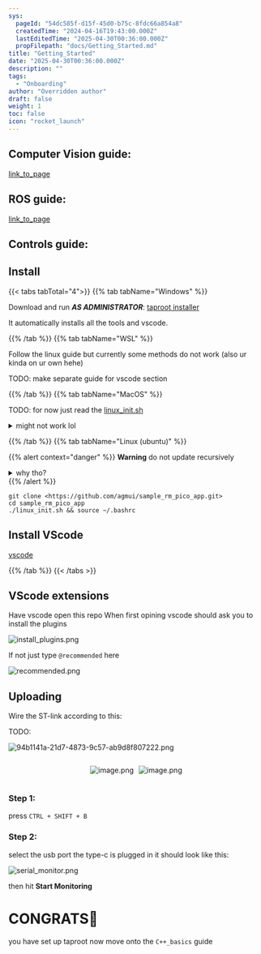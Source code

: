 ```yaml
---
sys:
  pageId: "54dc585f-d15f-45d0-b75c-8fdc66a854a8"
  createdTime: "2024-04-16T19:43:00.000Z"
  lastEditedTime: "2025-04-30T00:36:00.000Z"
  propFilepath: "docs/Getting_Started.md"
title: "Getting_Started"
date: "2025-04-30T00:36:00.000Z"
description: ""
tags:
  - "Onboarding"
author: "Overridden author"
draft: false
weight: 1
toc: false
icon: "rocket_launch"
---
```


## Computer Vision guide:

[link_to_page](86d45bc0-388b-4d26-8848-44f255f73d0e)

## ROS guide:

[link_to_page](3c76c1de-ec8f-46d6-8b0a-294005edc2d5)

## Controls guide:

## Install

{{< tabs tabTotal="4">}}
{{% tab tabName="Windows" %}}

Download and run _**AS ADMINISTRATOR**_: [taproot installer](https://github.com/Thornbots/TeachingFreshies/releases/tag/1.0)

It automatically installs all the tools and vscode.

{{% /tab %}}
{{% tab tabName="WSL" %}}

Follow the linux guide but currently some methods do not work (also ur kinda on ur own hehe)

TODO: make separate guide for vscode section

{{% /tab %}}
{{% tab tabName="MacOS" %}}

TODO: for now just read the [linux_init.sh](https://github.com/agmui/sample_rm_pico_app/blob/main/linux_init.sh)

<details>
<summary>might not work lol</summary>

`brew install libusb pkg-config`

Next install: [vscode](https://code.visualstudio.com/Download)

</details>

{{% /tab %}}
{{% tab tabName="Linux (ubuntu)" %}}

{{% alert context="danger" %}}
**Warning** do not update recursively
<details>
<summary>why tho?</summary>
There are some submodules that may go on for a while (like tinyusb) and I highly
recommend you don't need to get them.
If you want to see what submodules I update just look in `linux_init.sh`
</details>
{{% /alert %}}

```shell
git clone <https://github.com/agmui/sample_rm_pico_app.git>
cd sample_rm_pico_app
./linux_init.sh && source ~/.bashrc
```

## Install VScode

[vscode](https://code.visualstudio.com/Download)

{{% /tab %}}
{{< /tabs >}}

## VScode extensions

Have vscode open this repo
When first opining vscode should ask you to install the plugins

![install_plugins.png](https://prod-files-secure.s3.us-west-2.amazonaws.com/d518164a-d88e-44d1-a4ee-3adb3bd8bce0/89bd30f0-1825-4e77-867b-0a41ce370880/install_plugins.png?X-Amz-Algorithm=AWS4-HMAC-SHA256&X-Amz-Content-Sha256=UNSIGNED-PAYLOAD&X-Amz-Credential=ASIAZI2LB4663CQHUSRD%2F20250526%2Fus-west-2%2Fs3%2Faws4_request&X-Amz-Date=20250526T050958Z&X-Amz-Expires=3600&X-Amz-Security-Token=IQoJb3JpZ2luX2VjEHIaCXVzLXdlc3QtMiJGMEQCIGxXrm3zAxgPi4d5vf14F2gevKs%2FU%2FHQ55z0zJri8lMdAiBoVWVx%2BsdHv3YFRJrofL%2Fs7An39KNN%2BqD2Oz5bL3ba6Sr%2FAwg7EAAaDDYzNzQyMzE4MzgwNSIMbYlzJbTWv0p2S44pKtwDEV3xc%2FaubIPITmiwjkrcPR5I88IiNvXS0cHQTvdgVYLVTmnRgtX5vsPJa0JDSg60GdoaNY2vVmgO%2BoUmGCOSh51uf49VfHxUEfUNHQW68SickECy%2Ft2iDLkYkDCRG%2B9RMNQRu56H0XDDVVsoCH%2BmMvgM8oP9GAO4kNzyf%2FtJnietiIGfMeS1O9AEmLBLnFyH0Y0xvIBJZBnfriKWSjmSpwWMYbENop0nXwMhMllbuDwvm8CE3HIJdr0hy9ZMdB6%2FYPQmNcVjCUrnl%2B%2Byu0I60XbLhV6cpAk9uhusiAeS2iNSYZ0bBD%2FlUaev0xEi4JLfnMCuZAfncd7pf%2BOV6Bztung30JyWAj28MwdBBr7CTEmAo0fSWP0C8w08Sul3CwP7LJ6KkWuvl338TWtxut%2Fcdvg4Z0QJ9Daf6wKqOwwetntczAzkq1m9XUqEHCq7YYiUdMzDhcomiUjkEo%2FxwrifZtDbPZ57EG9MbBtddVR4XImCSeGtW5sgCns9rGEQ4tnQBoS9Dqz%2F0psyn32Km5XQMdRaXPWdrSNXvqUkIdeFC7vA%2FJ8ljBXrhbFEW2ohhSjC%2B6l60EJvpRpNN6BHJ7kDlzXPZwQt5TI5iv3i0btvWJueMk%2BNJq51bUjnZVMw553PwQY6pgHX8o3wnonIsgFXAafaeQHn6PFocTIfqXq%2BWbtF53xe6ENBubrogoqG8a5CwUD1rrrFO0C7%2B9cYETC%2Bqwrmda9hoxeM0qlrZg0eXB37RXFn%2F3mnHE5lC607g1Ly7j5IWnbLS2QZm0L7yvbbG0yIV2vCC5%2Bo5ZfBC6aWcWbJvEOUSO%2F6D%2B%2B8ucsv%2BRiukyUQk9%2Bh9UqUGP%2BPegqMSeWAsWJYjDxzIOHg&X-Amz-Signature=5fad9ee5945fb8acc20a82565956ca1ebea90fa93c87365953b1517f9b56ea1f&X-Amz-SignedHeaders=host&x-id=GetObject)

If not just type `@recommended` here  

![recommended.png](https://prod-files-secure.s3.us-west-2.amazonaws.com/d518164a-d88e-44d1-a4ee-3adb3bd8bce0/61e661e9-5d85-4dfc-be0d-8d2097a5e793/recommended.png?X-Amz-Algorithm=AWS4-HMAC-SHA256&X-Amz-Content-Sha256=UNSIGNED-PAYLOAD&X-Amz-Credential=ASIAZI2LB4663CQHUSRD%2F20250526%2Fus-west-2%2Fs3%2Faws4_request&X-Amz-Date=20250526T050958Z&X-Amz-Expires=3600&X-Amz-Security-Token=IQoJb3JpZ2luX2VjEHIaCXVzLXdlc3QtMiJGMEQCIGxXrm3zAxgPi4d5vf14F2gevKs%2FU%2FHQ55z0zJri8lMdAiBoVWVx%2BsdHv3YFRJrofL%2Fs7An39KNN%2BqD2Oz5bL3ba6Sr%2FAwg7EAAaDDYzNzQyMzE4MzgwNSIMbYlzJbTWv0p2S44pKtwDEV3xc%2FaubIPITmiwjkrcPR5I88IiNvXS0cHQTvdgVYLVTmnRgtX5vsPJa0JDSg60GdoaNY2vVmgO%2BoUmGCOSh51uf49VfHxUEfUNHQW68SickECy%2Ft2iDLkYkDCRG%2B9RMNQRu56H0XDDVVsoCH%2BmMvgM8oP9GAO4kNzyf%2FtJnietiIGfMeS1O9AEmLBLnFyH0Y0xvIBJZBnfriKWSjmSpwWMYbENop0nXwMhMllbuDwvm8CE3HIJdr0hy9ZMdB6%2FYPQmNcVjCUrnl%2B%2Byu0I60XbLhV6cpAk9uhusiAeS2iNSYZ0bBD%2FlUaev0xEi4JLfnMCuZAfncd7pf%2BOV6Bztung30JyWAj28MwdBBr7CTEmAo0fSWP0C8w08Sul3CwP7LJ6KkWuvl338TWtxut%2Fcdvg4Z0QJ9Daf6wKqOwwetntczAzkq1m9XUqEHCq7YYiUdMzDhcomiUjkEo%2FxwrifZtDbPZ57EG9MbBtddVR4XImCSeGtW5sgCns9rGEQ4tnQBoS9Dqz%2F0psyn32Km5XQMdRaXPWdrSNXvqUkIdeFC7vA%2FJ8ljBXrhbFEW2ohhSjC%2B6l60EJvpRpNN6BHJ7kDlzXPZwQt5TI5iv3i0btvWJueMk%2BNJq51bUjnZVMw553PwQY6pgHX8o3wnonIsgFXAafaeQHn6PFocTIfqXq%2BWbtF53xe6ENBubrogoqG8a5CwUD1rrrFO0C7%2B9cYETC%2Bqwrmda9hoxeM0qlrZg0eXB37RXFn%2F3mnHE5lC607g1Ly7j5IWnbLS2QZm0L7yvbbG0yIV2vCC5%2Bo5ZfBC6aWcWbJvEOUSO%2F6D%2B%2B8ucsv%2BRiukyUQk9%2Bh9UqUGP%2BPegqMSeWAsWJYjDxzIOHg&X-Amz-Signature=31a6f400bda78febe25b1321406f2a39eb419c990bcf9007fdf6dfd9c311222b&X-Amz-SignedHeaders=host&x-id=GetObject)

## Uploading

Wire the ST-link according to this:

TODO:

![94b1141a-21d7-4873-9c57-ab9d8f807222.png](https://prod-files-secure.s3.us-west-2.amazonaws.com/d518164a-d88e-44d1-a4ee-3adb3bd8bce0/e5fad17d-ab82-4300-9f4c-505ab4b1202c/94b1141a-21d7-4873-9c57-ab9d8f807222.png?X-Amz-Algorithm=AWS4-HMAC-SHA256&X-Amz-Content-Sha256=UNSIGNED-PAYLOAD&X-Amz-Credential=ASIAZI2LB4663CQHUSRD%2F20250526%2Fus-west-2%2Fs3%2Faws4_request&X-Amz-Date=20250526T050958Z&X-Amz-Expires=3600&X-Amz-Security-Token=IQoJb3JpZ2luX2VjEHIaCXVzLXdlc3QtMiJGMEQCIGxXrm3zAxgPi4d5vf14F2gevKs%2FU%2FHQ55z0zJri8lMdAiBoVWVx%2BsdHv3YFRJrofL%2Fs7An39KNN%2BqD2Oz5bL3ba6Sr%2FAwg7EAAaDDYzNzQyMzE4MzgwNSIMbYlzJbTWv0p2S44pKtwDEV3xc%2FaubIPITmiwjkrcPR5I88IiNvXS0cHQTvdgVYLVTmnRgtX5vsPJa0JDSg60GdoaNY2vVmgO%2BoUmGCOSh51uf49VfHxUEfUNHQW68SickECy%2Ft2iDLkYkDCRG%2B9RMNQRu56H0XDDVVsoCH%2BmMvgM8oP9GAO4kNzyf%2FtJnietiIGfMeS1O9AEmLBLnFyH0Y0xvIBJZBnfriKWSjmSpwWMYbENop0nXwMhMllbuDwvm8CE3HIJdr0hy9ZMdB6%2FYPQmNcVjCUrnl%2B%2Byu0I60XbLhV6cpAk9uhusiAeS2iNSYZ0bBD%2FlUaev0xEi4JLfnMCuZAfncd7pf%2BOV6Bztung30JyWAj28MwdBBr7CTEmAo0fSWP0C8w08Sul3CwP7LJ6KkWuvl338TWtxut%2Fcdvg4Z0QJ9Daf6wKqOwwetntczAzkq1m9XUqEHCq7YYiUdMzDhcomiUjkEo%2FxwrifZtDbPZ57EG9MbBtddVR4XImCSeGtW5sgCns9rGEQ4tnQBoS9Dqz%2F0psyn32Km5XQMdRaXPWdrSNXvqUkIdeFC7vA%2FJ8ljBXrhbFEW2ohhSjC%2B6l60EJvpRpNN6BHJ7kDlzXPZwQt5TI5iv3i0btvWJueMk%2BNJq51bUjnZVMw553PwQY6pgHX8o3wnonIsgFXAafaeQHn6PFocTIfqXq%2BWbtF53xe6ENBubrogoqG8a5CwUD1rrrFO0C7%2B9cYETC%2Bqwrmda9hoxeM0qlrZg0eXB37RXFn%2F3mnHE5lC607g1Ly7j5IWnbLS2QZm0L7yvbbG0yIV2vCC5%2Bo5ZfBC6aWcWbJvEOUSO%2F6D%2B%2B8ucsv%2BRiukyUQk9%2Bh9UqUGP%2BPegqMSeWAsWJYjDxzIOHg&X-Amz-Signature=6a9f29a0b5461093a144ad5e74843aa88d0c92e712f7000f9ac3b01736b8162e&X-Amz-SignedHeaders=host&x-id=GetObject)

<div style="display: flex;flex-direction: row; column-gap:10px; max-width: 630px;justify-content: center;">
<div>

![image.png](https://prod-files-secure.s3.us-west-2.amazonaws.com/d518164a-d88e-44d1-a4ee-3adb3bd8bce0/210ecb78-1116-4d7b-b9b7-2292f66fa2c2/image.png?X-Amz-Algorithm=AWS4-HMAC-SHA256&X-Amz-Content-Sha256=UNSIGNED-PAYLOAD&X-Amz-Credential=ASIAZI2LB4663G77TYQY%2F20250526%2Fus-west-2%2Fs3%2Faws4_request&X-Amz-Date=20250526T051000Z&X-Amz-Expires=3600&X-Amz-Security-Token=IQoJb3JpZ2luX2VjEHIaCXVzLXdlc3QtMiJHMEUCIE%2FR1y31yrlnWjYdhPantMNvZHDUZrrrh3NBZURvqBG4AiEAp80fr1gh55jrUc9q9VUN%2BvDTU2zTjriy2VUtX2vo3Asq%2FwMIOxAAGgw2Mzc0MjMxODM4MDUiDJ92V0W5dRHRuzqKbCrcAxcfzMvh5BPYC%2B2xTvAUlJkgeWI%2B77kWsDDZqkGwMHTDotOfeAvNBoNFTL7DEJIxWLYQfhYe4gf4t96O%2FIYYyaiGYctRJYaPvb0AZsscI2NmAXr2RMaUx3kG8CuvEfFonqSF7ISZof8fmkKoJS9UWL5AgJ3%2BreLZopJ66cR4cfFpotoYUM3A9trrB3EEpwmxz29s6%2BuzJ3E8iXfxumYYNRAm8zoa6zM%2BuLbbyHldV%2Bz8B4G6xQ2YrledRW1X2DZdxh2DjG5Dp5aKSPQKk%2FLvTdAsn4nL0hc9bxkBuPoE%2B5URPgdZjSLZOliVhm0rj9oQCH0gpnAMEhyAnoq%2B94oPCRYIyWJfQeMw%2BgajpSS3OwrqJpmeyTNhaNih3V%2FiBbTQfoRop1Q4BallQ9kXX%2FHvJqCUwFU%2BBGs2PzEdXklykh8M1Krpzi%2FxKd250kbJ%2Fphr9YcvpNQ3LiQeNew3vYu%2FRh8OQuDmMovPeH8saysdqirE7tEo4xNUJnfZz4CDeptSP5MQARyGm5WpV6aWL6qspRlI4yWdywFOqz54SJCZm3kiNGnYHz4Tz8Y5O1gUjohWM10vLqSPhR0Y%2BTklqYdHS0MqfmywnpZMv%2BuMFo9JHBlCB86hADVJN45ThlbJMPKdz8EGOqUBsiMwxWgXuCVgQfCVc%2BffyuS%2FHcmiBiV8eBiKFvpiBm4hMm4DIIH%2BmiMZ7XnXSBpH%2Fp%2Fa1is7WmV71VrFGDVj8On9c87gJ7yBu5DCXhaP6fu4N6TLSt1lMSEChaG9vQ5DVKZzgN5oYS3KGhvi3Fx4ILDZQ8%2FrmOPBzDhbDMbhDwu2qk%2FWAVmsUXjZzdztsDJ5wuBF%2FksDSO%2FAbXJC%2BpwzUOuCqTyF&X-Amz-Signature=ea81b5e328289b5b6aa561d54b0f47f7aaaf829d0c322c8b3ea85d2d36d77815&X-Amz-SignedHeaders=host&x-id=GetObject)

</div>
<div>

![image.png](https://prod-files-secure.s3.us-west-2.amazonaws.com/d518164a-d88e-44d1-a4ee-3adb3bd8bce0/33a0fd0f-8ca6-4a86-8e09-26e95ded1fff/image.png?X-Amz-Algorithm=AWS4-HMAC-SHA256&X-Amz-Content-Sha256=UNSIGNED-PAYLOAD&X-Amz-Credential=ASIAZI2LB466Z4QESHGC%2F20250526%2Fus-west-2%2Fs3%2Faws4_request&X-Amz-Date=20250526T051000Z&X-Amz-Expires=3600&X-Amz-Security-Token=IQoJb3JpZ2luX2VjEHIaCXVzLXdlc3QtMiJGMEQCIEEDHI8gi6NQmdylS6WPTvPSMJKwoX70QXHwXoPD7TRpAiBEnDnQ2GyPUi%2BUeJxa3rFoKgkUTan1Mt6mXZhDaXIsnSr%2FAwg7EAAaDDYzNzQyMzE4MzgwNSIM6m3IeXCVJM4mnbZpKtwDtbbflpUR4TJ60mfo5LRZmtxaO1OX4KkWE8tIowH19f3VspN%2BJ%2F9JoZwGPnB6pdZmmf%2FyTmLp%2BAAIC87JrO%2ByLo9Zx9yFduqNvGrYCfsjRBih%2FNgBXvoL4HC4R%2Bmm7X9im3aahKPYVZnqkA9cjumSf65xkTfUyX0eAwNMymp%2F3NBSiuddZyDvQJcluuIVvujsN8bCc0%2FcKTacD1S0HezqcR7AteV6hKsSbvLrU8r7egl0QoLHR2JiUM7ibLmLPvTda9MylXxclVlt%2FEmXMIwtjMBYv3rYOj58HRB1dqVkO9HxLW1hwOjRlS0bD4qXs%2B80i%2BL6C%2BjtkDcjGetfim3xAmuYNfY9fOxZ7y41RoiKPMZe7ig1v5DxGSoeyCNQ1s7xwxsDAt9K4YhTGdCnmMa45FcrR%2B9el4vLph7VOkLlEImlTDZpwQw07pWgv8EaVrAhxX1pXPTaks%2FO5qIIHKzazEjF2q7FpOikYzQWBtzdDmqcCx0Z1T1%2FTbIHeTp9idWf6By0ZFAyhNu65F4NXD4%2B%2F%2FWwPa%2FzRf4kikaO9sWlly52gIm7%2Fht8uM5hVwEUInl8HJhdhs1I8gdmsbx9d%2FdKfD2KAsCfjZbtwUV%2BRoLVnqq3GLqEE2SlfqMj7g8wvp7PwQY6pgH%2FeEjodF75pKMn5FfADsDptneJBwcecUxoEfET4xBOsZXbXCbXzahksRhPbuN0Y60LIH0KffE2z%2FXD1Acl90zk0qFgO%2F3zjp9acJfZNuy9YevSnBzs264xztKHIgvhWgItgC%2BVOpAEAs10H9R4NHSzPULfSKRQKxBbI4SE8yL0kioHEpumZOe%2BozetRSymCUWXt2C1NGYz%2BnonR8U6myGR0P4PW0S3&X-Amz-Signature=b46a6b31a981688917ffcfc8c90d21080fdccabda86d48035339e815772218f7&X-Amz-SignedHeaders=host&x-id=GetObject)

</div>
</div>

### Step 1:

press `CTRL + SHIFT + B`

### Step 2:

select the usb port the type-c is plugged in it should look like this:

![serial_monitor.png](https://prod-files-secure.s3.us-west-2.amazonaws.com/d518164a-d88e-44d1-a4ee-3adb3bd8bce0/f03f4774-05d4-4393-b6a0-d5efb6d315ab/serial_monitor.png?X-Amz-Algorithm=AWS4-HMAC-SHA256&X-Amz-Content-Sha256=UNSIGNED-PAYLOAD&X-Amz-Credential=ASIAZI2LB4663CQHUSRD%2F20250526%2Fus-west-2%2Fs3%2Faws4_request&X-Amz-Date=20250526T050958Z&X-Amz-Expires=3600&X-Amz-Security-Token=IQoJb3JpZ2luX2VjEHIaCXVzLXdlc3QtMiJGMEQCIGxXrm3zAxgPi4d5vf14F2gevKs%2FU%2FHQ55z0zJri8lMdAiBoVWVx%2BsdHv3YFRJrofL%2Fs7An39KNN%2BqD2Oz5bL3ba6Sr%2FAwg7EAAaDDYzNzQyMzE4MzgwNSIMbYlzJbTWv0p2S44pKtwDEV3xc%2FaubIPITmiwjkrcPR5I88IiNvXS0cHQTvdgVYLVTmnRgtX5vsPJa0JDSg60GdoaNY2vVmgO%2BoUmGCOSh51uf49VfHxUEfUNHQW68SickECy%2Ft2iDLkYkDCRG%2B9RMNQRu56H0XDDVVsoCH%2BmMvgM8oP9GAO4kNzyf%2FtJnietiIGfMeS1O9AEmLBLnFyH0Y0xvIBJZBnfriKWSjmSpwWMYbENop0nXwMhMllbuDwvm8CE3HIJdr0hy9ZMdB6%2FYPQmNcVjCUrnl%2B%2Byu0I60XbLhV6cpAk9uhusiAeS2iNSYZ0bBD%2FlUaev0xEi4JLfnMCuZAfncd7pf%2BOV6Bztung30JyWAj28MwdBBr7CTEmAo0fSWP0C8w08Sul3CwP7LJ6KkWuvl338TWtxut%2Fcdvg4Z0QJ9Daf6wKqOwwetntczAzkq1m9XUqEHCq7YYiUdMzDhcomiUjkEo%2FxwrifZtDbPZ57EG9MbBtddVR4XImCSeGtW5sgCns9rGEQ4tnQBoS9Dqz%2F0psyn32Km5XQMdRaXPWdrSNXvqUkIdeFC7vA%2FJ8ljBXrhbFEW2ohhSjC%2B6l60EJvpRpNN6BHJ7kDlzXPZwQt5TI5iv3i0btvWJueMk%2BNJq51bUjnZVMw553PwQY6pgHX8o3wnonIsgFXAafaeQHn6PFocTIfqXq%2BWbtF53xe6ENBubrogoqG8a5CwUD1rrrFO0C7%2B9cYETC%2Bqwrmda9hoxeM0qlrZg0eXB37RXFn%2F3mnHE5lC607g1Ly7j5IWnbLS2QZm0L7yvbbG0yIV2vCC5%2Bo5ZfBC6aWcWbJvEOUSO%2F6D%2B%2B8ucsv%2BRiukyUQk9%2Bh9UqUGP%2BPegqMSeWAsWJYjDxzIOHg&X-Amz-Signature=4c0023028550ce748755d0092fbe3859929cdf6f43f2046aaa24839a0955d472&X-Amz-SignedHeaders=host&x-id=GetObject)

then hit **Start Monitoring**

# CONGRATS🎉

you have set up taproot now move onto the `C++_basics` guide
